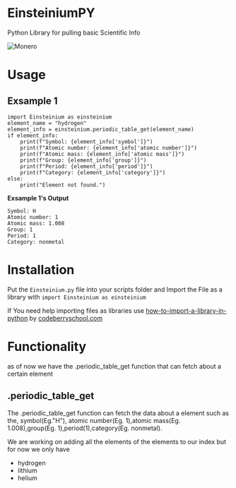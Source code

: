# EinsteiniumPY
Python Library for pulling basic Scientific Info

![Monero](https://img.shields.io/badge/monero-FF6600?style=for-the-badge&logo=monero&logoColor=white)
# Usage

## Exsample 1
```
import Einsteinium as einsteinium
element_name = "hydrogen"
element_info = einsteinium.periodic_table_get(element_name)
if element_info:
    print(f"Symbol: {element_info['symbol']}")
    print(f"Atomic number: {element_info['atomic number']}")
    print(f"Atomic mass: {element_info['atomic mass']}")
    print(f"Group: {element_info['group']}")
    print(f"Period: {element_info['period']}")
    print(f"Category: {element_info['category']}")
else:
    print("Element not found.")
```
**Exsample 1's Output**
```
Symbol: H
Atomic number: 1
Atomic mass: 1.008
Group: 1
Period: 1
Category: nonmetal
```

# Installation
Put the ```Einsteinium.py``` file into your scripts folder and Import the File as a library with
```import Einsteinium as einsteinium```

If You need help importing files as libraries use [how-to-import-a-library-in-python](https://codeberryschool.com/blog/en/how-to-import-a-library-in-python/) by [codeberryschool.com](codeberryschool.com)

# Functionality
as of now we have the .periodic_table_get function that can fetch about a certain element

## .periodic_table_get

The .periodic_table_get function can fetch the data about a element such as the, symbol(Eg."H"), atomic number(Eg. 1),atomic mass(Eg. 1.008),group(Eg. 1),period(1),category(Eg. nonmetal). 


We are working on adding all the elements of the elements to our index but for now we only have
- hydrogen
- lithium
- helium
